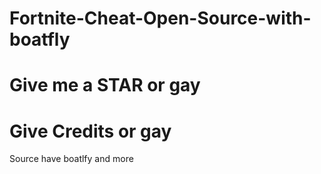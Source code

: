 # Fortnite-Cheat-Open-Source-with-boatfly
# Give me a STAR or gay
# Give Credits or gay
Source have boatlfy and more

